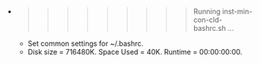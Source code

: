* >>>>>>>>> Running inst-min-con-cld-bashrc.sh ...
  * Set common settings for ~/.bashrc.
  * Disk size = 716480K. Space Used = 40K. Runtime = 00:00:00:00.
